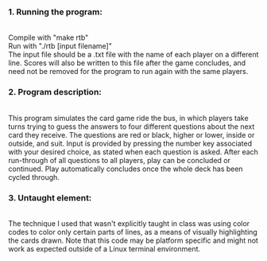 <h3>1. Running the program:</h3><br>
    Compile with "make rtb"<br>
    Run with "./rtb [input filename]"<br>
    The input file should be a .txt file with the name of each player on a different line. Scores will also be written to this file after the game concludes, and need not be removed for the program to run again with the same players.<br>
<h3>2. Program description:</h3><br>
    This program simulates the card game ride the bus, in which players take turns trying to guess the answers to four different questions about the next card they receive. The questions are red or black, higher or lower, inside or outside, and suit. Input is provided by pressing the number key associated with your desired choice, as stated when each question is asked. After each run-through of all questions to all players, play can be concluded or continued. Play automatically concludes once the whole deck has been cycled through.<br>
<h3>3. Untaught element:</h3><br>
    The technique I used that wasn't explicitly taught in class was using color codes to color only certain parts of lines, as a means of visually highlighting the cards drawn. Note that this code may be platform specific and might not work as expected outside of a Linux terminal environment.